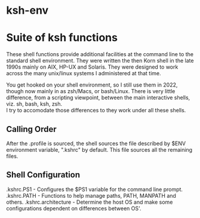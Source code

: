# ksh-env
Suite of ksh functions
======================
These shell functions provide additional facilities at the command line to the standard shell environment. 
They were written the then Korn shell in the late 1990s mainly on AIX, HP-UX and Solaris.  They were designed to work across the many
unix/linux systems I administered at that time. 

You get hooked on your shell environment, so I still use them in 2022, though now mainly in as zsh/Macs, or bash/Linux. 
There is very little difference, from a scripting viewpoint, between the main interactive shells, viz. sh, bash, ksh, zsh.  
I try to accomodate those differences to they work under all these shells.

Calling Order
-------------

After the .profile is sourced, the shell sources the file described by $ENV environment variable, ".kshrc" by default. 
This file sources all the remaining files.  

Shell Configuration 
-------------------
.kshrc.PS1          - Configures the $PS1 variable for the command line prompt.
.kshrc.PATH         - Functions to help manage paths, PATH, MANPATH and others.
.kshrc.architecture - Determine the host OS and make some configurations dependent on differences between OS'.

